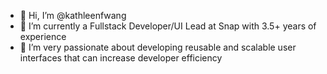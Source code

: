 - 👋 Hi, I’m @kathleenfwang
- 👀 I’m currently a Fullstack Developer/UI Lead at Snap with 3.5+ years of experience 
- 🌱 I’m very passionate about developing reusable and scalable user interfaces that can increase developer efficiency 

<!---
kathleenfwang/kathleenfwang is a ✨ special ✨ repository because its `README.md` (this file) appears on your GitHub profile.
You can click the Preview link to take a look at your changes.
--->
